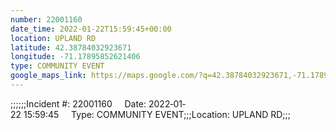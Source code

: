 ```yaml
---
number: 22001160
date_time: 2022-01-22T15:59:45+00:00
location: UPLAND RD
latitude: 42.38784032923671
longitude: -71.17895852621406
type: COMMUNITY EVENT
google_maps_link: https://maps.google.com/?q=42.38784032923671,-71.17895852621406
---
```


;;;;;;Incident #: 22001160     Date: 2022‐01‐22 15:59:45     Type: COMMUNITY EVENT;;;Location: UPLAND RD;;;
